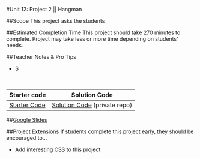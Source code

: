 #Unit 12: Project 2 || Hangman


##Scope
This project asks the students 

##Estimated Completion Time
This project should take 270 minutes to complete. Project may take less or more time depending on students' needs.  

##Teacher Notes & Pro Tips
* S

<br>

| Starter code | Solution Code |
|-------|-------|
|[Starter Code](=) | [Solution Code]() (private repo)|

##[Google Slides]()

##Project Extensions
If students complete this project early, they should be encouraged to...

* Add interesting CSS to this project


 




